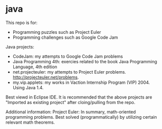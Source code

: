 java
====
This repo is for:
* Programming puzzles such as Project Euler
* Programming challenges such as Google Code Jam

Java projects:
* CodeJam: my attempts to Google Code Jam problems
* Java Programming 4th: exercies related to the book Java Programming Language, 4th edition
* net.projecteuler: my attempts to Project Euler problems. http://projecteuler.net/problems.
* my.vip.applets: my works in Vaction Internship Program (VIP) 2004. Using Java 1.4.

Best viewd in Eclipse IDE.
It is recommended that the above projects are "Imported as existing project" after cloing/pulling from the repo.

Additional information:
Project Euler: In summary, math-oriented programming problems. 
Best solved (programmatically) by utilizing certain relevant math theorems.

